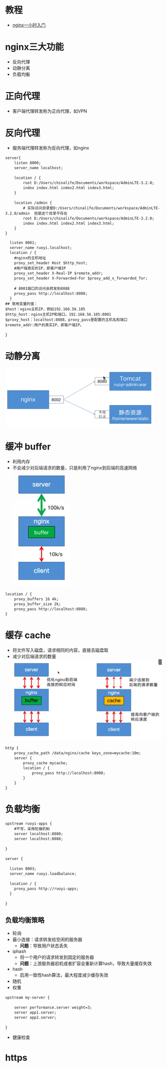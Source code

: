 
# 教程
- [nginx一小时入门](https://www.yuque.com/wukong-zorrm/cql6cz/uoz0cq)
# nginx三大功能
- 反向代理
- 动静分离
- 负载均衡
# 正向代理
- 客户端代理转发称为正向代理，如VPN
# 反向代理
- 服务端代理转发称为反向代理，如nginx
```
server{
    listen 8000;
    server_name localhost;

    location / {
        root D:/Users/chinalife/Documents/workspace/AdminLTE-3.2.0;
        index index.html index2.html index3.html; 
    }

    location /admin {
        # 实际访问目录是D:/Users/chinalife/Documents/workspace/AdminLTE-3.2.0/admin  但是这个目录不存在
        root D:/Users/chinalife/Documents/workspace/AdminLTE-3.2.0;
        index index.html index2.html index3.html; 
    }
}
```

```server {
  listen 8001;
  server_name ruoyi.localhost;
  location / {
    #nginx的主机地址
    proxy_set_header Host $http_host;
    #用户端真实的IP，即客户端IP
    proxy_set_header X-Real-IP $remote_addr;
    proxy_set_header X-Forwarded-For $proxy_add_x_forwarded_for;

    # 8001端口的访问会转发到8088
    proxy_pass http://localhost:8088;
  }
## 常用变量的值：
$host：nginx主机IP，例如192.168.56.105
$http_host：nginx主机IP和端口，192.168.56.105:8001
$proxy_host：localhost:8088，proxy_pass里配置的主机名和端口
$remote_addr:用户的真实IP，即客户端IP。

}
```


# 动静分离
![Alt text](image-1.png)

# 缓冲 buffer
- 利用内存
- 不会减少对后端请求的数量，只是利用了nginx到后端的高速网络
![Alt text](image-2.png)
```
location / {
    proxy_buffers 16 4k;
    proxy_buffer_size 2k;
    proxy_pass http://localhost:8088;
}
```
# 缓存 cache
- 将文件写入磁盘，请求相同的内容，直接去磁盘取
- 减少对后端请求的数量
![Alt text](image-3.png)
```
http {
    proxy_cache_path /data/nginx/cache keys_zone=mycache:10m;
    server {
        proxy_cache mycache;
        location / {
            proxy_pass http://localhost:8000;
        }
    }
}
```

# 负载均衡
```
upstream ruoyi-apps {
    #不写，采用轮循机制
    server localhost:8080;
    server localhost:8088;
  
}

server {
  
  listen 8003;
  server_name ruoyi.loadbalance;
  
  location / {
    proxy_pass http://ruoyi-apps;
  }

}
```
## 负载均衡策略
- 轮询
- 最小连接：请求转发给空闲的服务器
  - **问题**：导致用户状态丢失
- iphash
  - 将一个用户的请求转发到固定的服务器
  - **问题**：上游服务器宕机或者扩容会重新计算hash，导致大量缓存失效
- hash
  - 启用一致性hash算法，最大程度减少缓存失效
- 随机
- 权重 
```
upstream my-server {
  
    server performance.server weight=3;
    server app1.server;
    server app2.server;

}
```
- 健康检查

# https